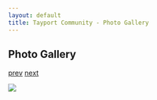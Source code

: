 ```yaml
---
layout: default
title: Tayport Community - Photo Gallery
---
```

## Photo Gallery

[prev](http://tayport.org.uk/photo/35) [next](http://tayport.org.uk/photo/37)

![ ](http://tayport.org.uk/media/036.jpg " ")

